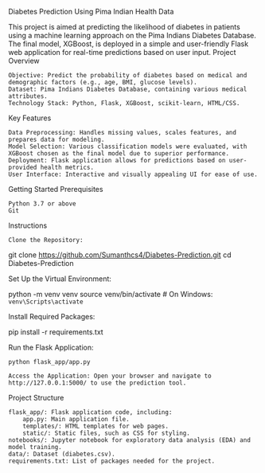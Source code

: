 Diabetes Prediction Using Pima Indian Health Data

This project is aimed at predicting the likelihood of diabetes in patients using a machine learning approach on the Pima Indians Diabetes Database. The final model, XGBoost, is deployed in a simple and user-friendly Flask web application for real-time predictions based on user input.
Project Overview

    Objective: Predict the probability of diabetes based on medical and demographic factors (e.g., age, BMI, glucose levels).
    Dataset: Pima Indians Diabetes Database, containing various medical attributes.
    Technology Stack: Python, Flask, XGBoost, scikit-learn, HTML/CSS.

Key Features

    Data Preprocessing: Handles missing values, scales features, and prepares data for modeling.
    Model Selection: Various classification models were evaluated, with XGBoost chosen as the final model due to superior performance.
    Deployment: Flask application allows for predictions based on user-provided health metrics.
    User Interface: Interactive and visually appealing UI for ease of use.

Getting Started
Prerequisites

    Python 3.7 or above
    Git

Instructions

    Clone the Repository:

git clone https://github.com/Sumanthcs4/Diabetes-Prediction.git
cd Diabetes-Prediction

Set Up the Virtual Environment:

python -m venv venv
source venv/bin/activate  # On Windows: `venv\Scripts\activate`

Install Required Packages:

pip install -r requirements.txt

Run the Flask Application:

    python flask_app/app.py

    Access the Application: Open your browser and navigate to http://127.0.0.1:5000/ to use the prediction tool.

Project Structure

    flask_app/: Flask application code, including:
        app.py: Main application file.
        templates/: HTML templates for web pages.
        static/: Static files, such as CSS for styling.
    notebooks/: Jupyter notebook for exploratory data analysis (EDA) and model training.
    data/: Dataset (diabetes.csv).
    requirements.txt: List of packages needed for the project.
